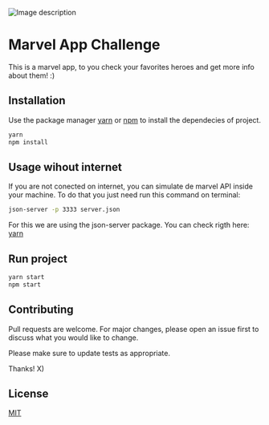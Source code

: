 ![Image description](https://www.google.com/url?sa=i&url=https%3A%2F%2Flogodownload.org%2Fmarvel-logo%2F&psig=AOvVaw3QqPcfngIbKbIbpq6JAElX&ust=1585792968043000&source=images&cd=vfe&ved=0CAIQjRxqFwoTCJC176WRxugCFQAAAAAdAAAAABAH)

# Marvel App Challenge

This is a marvel app, to you check your favorites heroes and get more info about them! :)

## Installation

Use the package manager [yarn](https://yarnpkg.com/) or
[npm](https://www.npmjs.com/) to install the dependecies of project.

```bash
yarn
npm install
```

## Usage wihout internet

If you are not conected on internet, you can simulate de marvel API inside your machine. To do that you just need run this command on terminal:

```bash
json-server -p 3333 server.json
```
For this we are using the json-server package. You can check rigth here:
[yarn](https://yarnpkg.com/)

## Run project

```bash
yarn start
npm start
```

## Contributing
Pull requests are welcome. For major changes, please open an issue first to discuss what you would like to change.

Please make sure to update tests as appropriate.

Thanks! X)

## License
[MIT](https://choosealicense.com/licenses/mit/)
